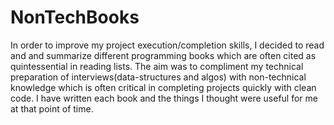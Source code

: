 # NonTechBooks
In order to improve my project execution/completion skills, I decided to read and and summarize different programming books which are often cited as quintessential in reading lists. The aim was to compliment my technical preparation of interviews(data-structures and algos) with non-technical knowledge which is often critical in completing projects quickly with clean code. I have written each book and the things I thought were useful for me at that point of time.
